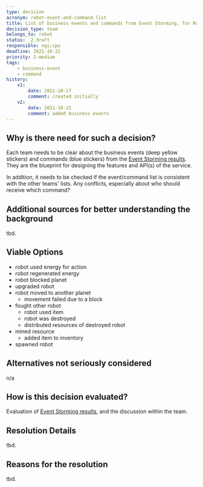 ```yaml
---
type: decision
acronym: robot-event-and-command-list
title: List of business events and commands from Event Storming, for Robot service
decision_type: team
belongs_to: robot
status: _2_draft
responsible: ngi;cpo
deadline: 2021-10-22
priority: 2-medium
tags: 
    - business-event
    - command
history:
    v1:
        date: 2021-10-17
        comment: created initially
    v2:
        date: 2021-10-21
        comment: added business events    
---
```


## Why is there need for such a decision?

Each team needs to be clear about the business events (deep yellow stickers) and commands (blue stickers)
from the [Event Storming results](https://miro.com/app/board/o9J_lsQV7ZA=/). They are the blueprint for 
designing the features and API(s) of the service.

In addition, it needs to be checked if the event/command list is consistent with the other teams' lists.
Any conflicts, especially about who should receive which command?

## Additional sources for better understanding the background

tbd.

## Viable Options

- robot used energy for action
- robot regenerated energy
- robot blocked planet
- upgraded robot
- robot moved to another planet
    - movement failed due to a block
- fought other robot
    - robot used item
    - robot was destroyed
    - distributed resources of destroyed robot
- mined resource
    - added item to inventory
- spawned robot


## Alternatives not seriously considered

n/a

## How is this decision evaluated?

Evaluation of [Event Storming results](https://miro.com/app/board/o9J_lsQV7ZA=/), and the discussion within the team.
 
## Resolution Details

tbd.

## Reasons for the resolution

tbd.
